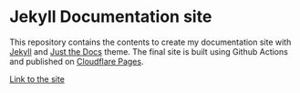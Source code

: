 # Jekyll Documentation site

This repository contains the contents to create my documentation site with [Jekyll] and [Just the Docs] theme. The final site is built using Github Actions and published on [Cloudflare Pages].

[Link to the site]


[Jekyll]: https://jekyllrb.com
[Just the Docs]: https://just-the-docs.github.io/just-the-docs/
[Cloudflare Pages]: https://pages.cloudflare.com/
[Link to the site]: docs.tikan.dev